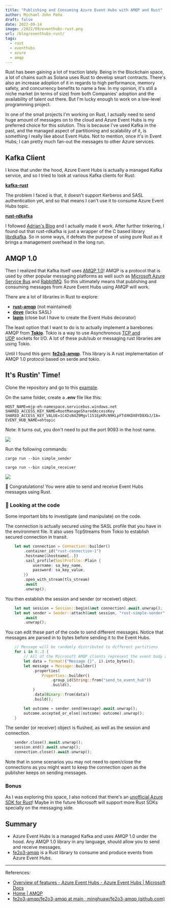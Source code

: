```yaml
---
title: "Publishing and Consuming Azure Event Hubs with AMQP and Rust"
author: Michael John Peña
draft: false
date: 2022-09-14
image: /2022/09/eventhubs-rust.png
url: /blog/eventhubs-rust/
tags:
  - rust
  - eventhubs
  - azure
  - amqp
---
```


Rust has been gaining a lot of traction lately. Being in the Blockchain space, a lot of chains such as Solana uses Rust to develop smart contracts. There's also an increase adoption of it in regards to high performance, memory safety, and concurrency benefits to name a few. In my opinion, it's still a niche market (in terms of size) from both Companies' adoption and the availability of talent out there. But I'm lucky enough to work on a low-level programming project.

In one of the small projects I'm working on Rust, I actually need to send huge amount of messages on to the cloud and Azure Event Hubs is my preferred choice for this solution. This is because I've used Kafka in the past, and the managed aspect of partitioning and scalability of it, is something I really like about Event Hubs. Not to mention, once it's in Event Hubs; I can pretty much fan-out the messages to other Azure services.

## Kafka Client

I know that under the hood, Azure Event Hubs is actually a managed Kafka service, and so I tried to look at various Kafka clients for Rust:

[**kafka-rust**](https://github.com/kafka-rust/kafka-rust)

The problem I faced is that, it doesn't support Kerberos and SASL authentication yet, and so that means I can't use it to consume Azure Event Hubs topic.

[**rust-rdkafka**](https://github.com/fede1024/rust-rdkafka)

I followed [Adrian's Blog](https://www.adrians-blog.com/articles/software/2021/12/08/azure-eventhubs-in-rust/#:~:text=Azure%20EventHubs%20is%20built%20upon%20the%20AMQP%201.0,one%20naturally%20googles%20AMQP%201.0%20implementations%20for%20Rust.) and I actually made it work. After further tinkering, I found out that rust-rdkafka is just a wrapper of the C based library [librdkafka](https://github.com/edenhill/librdkafka). So in some ways, it defeats the purpose of using pure Rust as it brings a management overhead in the long run.

## AMQP 1.0

Then I realized that Kafka itself uses [AMQP 1.0](https://www.oasis-open.org/news/pr/iso-and-iec-approve-oasis-amqp-advanced-message-queuing-protocol/)! AMQP is a protocol that is used by other popular messaging platforms as well such as [Microsoft Azure Service Bus](https://azure.microsoft.com/en-au/services/service-bus/#overview) and [RabbitMQ](https://www.rabbitmq.com/). So this ultimately means that publishing and consuming messages from Azure Event Hubs using AMQP will work.

There are a lot of libraries in Rust to explore:

- [**rust-amqp**](https://github.com/Antti/rust-amqp) (not maintained)
- [**dove**](https://github.com/lulf/dove) (lacks SASL)
- [**lapin**](https://github.com/amqp-rs/lapin) (close but I have to create the Event Hubs decorator)

The least option that I want to do is to actually implement a barebones AMQP from [**Tokio**](https://github.com/tokio-rs/tokio). Tokio is a way to use Asynchronous [TCP and UDP](https://docs.rs/tokio/latest/tokio/net/index.html) sockets for I/O. A lot of these pub/sub or messaging rust libraries are using Tokio.

Until I found this gem: [**fe2o3-amqp**](https://github.com/minghuaw/fe2o3-amqp/tree/main/fe2o3-amqp "fe2o3-amqp"). This library is A rust implementation of AMQP 1.0 protocol based on serde and tokio.

## It's Rustin' Time!

Clone the repository and go to this [example](https://github.com/minghuaw/fe2o3-amqp/tree/main/examples/event_hubs).

On the same folder, create a **.env** file like this:

```env
HOST_NAME=mjp-eh-namespace.servicebus.windows.net
SHARED_ACCESS_KEY_NAME=RootManageSharedAccessKey
SHARED_ACCESS_KEY_VALUE=1C42sN4Z9Mgvl151EpKRcN9KLpFTdXKDX0YD8XbJ/IA=
EVENT_HUB_NAME=ehtopic
```

Note: It turns out, you don't need to put the port 9093 in the host name.

![](/2022/09/eventhubs-rust-env.png)

Run the following commands:

`cargo run --bin simple_sender`

`cargo run --bin simple_receiver`

![](/2022/09/eventhubs-rust-bin.png)

🙌 Congratulations! You were able to send and receive Event Hubs messages using Rust.

### 👀 Looking at the code

Some important bits to investigate (and manipulate) on the code.

The connection is actually secured using the SASL profile that you have in the environment file. It also uses TcpStreams from Tokio to establish secured connection in transit.

```rust
    let mut connection = Connection::builder()
        .container_id("rust-connection-1")
        .hostname(&hostname[..])
        .sasl_profile(SaslProfile::Plain {
            username: sa_key_name,
            password: sa_key_value,
        })
        .open_with_stream(tls_stream)
        .await
        .unwrap();
```

You then establish the session and sender (or receiver) object.

```rust
    let mut session = Session::begin(&mut connection).await.unwrap();
    let mut sender = Sender::attach(&mut session, "rust-simple-sender", event_hub_name)
        .await
        .unwrap();
```

You can edit these part of the code to send different messages. Notice that messages are parsed in to bytes before sending it to the Event Hubs.

```rust
    // Message will be randomly distributed to different partitions
    for i in 0..3 {
        // All of the Microsoft AMQP clients represent the event body as an uninterpreted bag of bytes.
        let data = format!("Message {}", i).into_bytes();
        let message = Message::builder()
            .properties(
                Properties::builder()
                    .group_id(String::from("send_to_event_hub"))
                    .build(),
            )
            .data(Binary::from(data))
            .build();

        let outcome = sender.send(message).await.unwrap();
        outcome.accepted_or_else(|outcome| outcome).unwrap();
    }
```

The sender (or receiver) object is flushed, as well as the session and connection.

```rust
    sender.close().await.unwrap();
    session.end().await.unwrap();
    connection.close().await.unwrap();
```

Note that in some scenarios you may not need to open/close the connections as you might want to keep the connection open as the publisher keeps on sending messages.

### Bonus

As I was exploring this space, I also noticed that there's an [unofficial Azure SDK for Rust](https://github.com/Azure/azure-sdk-for-rust)! Maybe in the future Microsoft will support more Rust SDKs specially on the messaging side.

## Summary

- Azure Event Hubs is a managed Kafka and uses AMQP 1.0 under the hood. Any AMQP 1.0 library in any language, should allow you to send and receive messages.
- [fe2o3-amqp](https://github.com/minghuaw/fe2o3-amqp/tree/main/fe2o3-amqp "fe2o3-amqp") is a Rust library to consume and produce events from Azure Event Hubs.

---

References:

- [Overview of features - Azure Event Hubs - Azure Event Hubs | Microsoft Docs](https://docs.microsoft.com/en-us/azure/event-hubs/event-hubs-features)
- [Home | AMQP](https://www.amqp.org/)
- [fe2o3-amqp/fe2o3-amqp at main · minghuaw/fe2o3-amqp (github.com)](https://github.com/minghuaw/fe2o3-amqp/tree/main/fe2o3-amqp)
